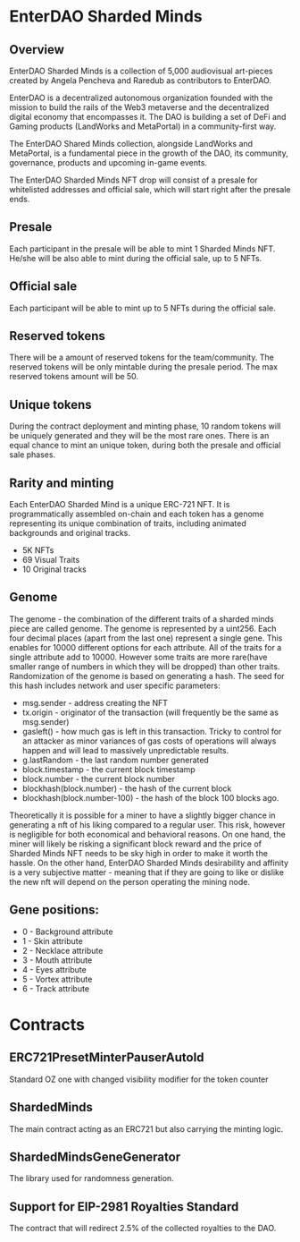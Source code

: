 # EnterDAO Sharded Minds

## Overview

EnterDAO Sharded Minds is a collection of 5,000 audiovisual art-pieces created by Angela Pencheva and Raredub as contributors to EnterDAO.

EnterDAO is a decentralized autonomous organization founded with the mission to build the rails of the Web3 metaverse and the decentralized digital economy that encompasses it. The DAO is building a set of DeFi and Gaming products (LandWorks and MetaPortal) in a community-first way. 

The EnterDAO Shared Minds collection, alongside LandWorks and MetaPortal, is a fundamental piece in the growth of the DAO, its community, governance, products and upcoming in-game events. 

The EnterDAO Sharded Minds NFT drop will consist of a presale for whitelisted addresses and official sale, which will start right after the presale ends.

## Presale
Each participant in the presale will be able to mint 1 Sharded Minds NFT. He/she will be also able to mint during the official sale, up to 5 NFTs.

## Official sale
Each participant will be able to mint up to 5 NFTs during the official sale.

## Reserved tokens
There will be a amount of reserved tokens for the team/community. The reserved tokens will be only mintable during the presale period. The max reserved tokens amount will be 50.

## Unique tokens
During the contract deployment and minting phase, 10 random tokens will be uniquely generated and they will be the most rare ones. There is an equal chance to mint an unique token, during both the presale and official sale phases.

## Rarity and minting
Еach EnterDAO Sharded Mind is a unique ERC-721 NFT. It is programmatically assembled on-chain and each token has a genome representing its unique combination of traits, including animated backgrounds and original tracks.

- 5K NFTs  
- 69 Visual Traits
- 10 Original tracks

## Genome

The genome - the combination of the different traits of a sharded minds piece are called genome. The genome is represented by a uint256. Each four decimal places (apart from the last one) represent a single gene. This enables for 10000 different options for each attribute. All of the traits for a single attribute add to 10000. However some traits are more rare(have smaller range of numbers in which they will be dropped) than other traits.
Randomization of the genome is based on generating a hash. The seed for this hash includes network and user specific parameters:

- msg.sender - address creating the NFT
- tx.origin - originator of the transaction (will frequently be the same as msg.sender)
- gasleft() - how much gas is left in this transaction. Tricky to control for an attacker as minor variances of gas costs of operations will always happen and will lead to massively unpredictable results.
- g.lastRandom - the last random number generated
- block.timestamp - the current block timestamp
- block.number - the current block number
- blockhash(block.number) - the hash of the current block
- blockhash(block.number-100) - the hash of the block 100 blocks ago.

Theoretically it is possible for a miner to have a slightly bigger chance in generating a nft of his liking compared to a regular user. This risk, however is negligible for both economical and behavioral reasons. On one hand, the miner will likely be risking a significant block reward and the price of Sharded Minds NFT needs to be sky high in order to make it worth the hassle. On the other hand, EnterDAO Sharded Minds desirability and affinity is a very subjective matter - meaning that if they are going to like or dislike the new nft will depend on the person operating the mining node.

## Gene positions:

- 0 - Background attribute
- 1 - Skin attribute
- 2 - Necklace attribute
- 3 - Mouth attribute
- 4 - Eyes attribute
- 5 - Vortex attribute
- 6 - Track attribute

# Contracts

## ERC721PresetMinterPauserAutoId

Standard OZ one with changed visibility modifier for the token counter

## ShardedMinds

The main contract acting as an ERC721 but also carrying the minting logic.

## ShardedMindsGeneGenerator

The library used for randomness generation.

## Support for EIP-2981 Royalties Standard

The contract that will redirect 2.5% of the collected royalties to the DAO.
